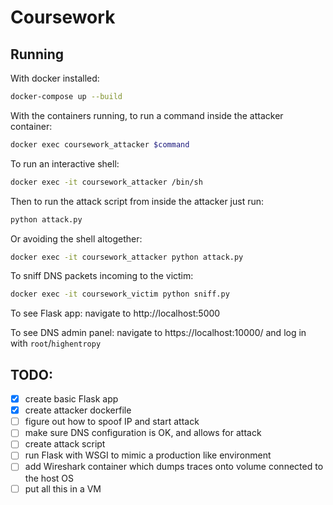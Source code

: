 # Coursework

## Running
With docker installed:
```bash
docker-compose up --build
```

With the containers running, to run a command inside the attacker container:
```bash
docker exec coursework_attacker $command
```

To run an interactive shell:
```bash 
docker exec -it coursework_attacker /bin/sh
```

Then to run the attack script from inside the attacker just run:
```bash
python attack.py
```

Or avoiding the shell altogether:
```bash 
docker exec -it coursework_attacker python attack.py
```

To sniff DNS packets incoming to the victim:
```bash 
docker exec -it coursework_victim python sniff.py
```

To see Flask app: navigate to http://localhost:5000

To see DNS admin panel: navigate to https://localhost:10000/ and log in with `root`/`highentropy`

## TODO:
- [x] create basic Flask app
- [x] create attacker dockerfile
- [ ] figure out how to spoof IP and start attack
- [ ] make sure DNS configuration is OK, and allows for attack
- [ ] create attack script
- [ ] run Flask with WSGI to mimic a production like environment
- [ ] add Wireshark container which dumps traces onto volume connected to the host OS
- [ ] put all this in a VM
